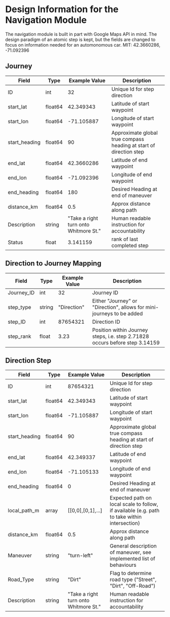 # Design Information for the Navigation Module

The navigation module is built in part with Google Maps API in mind. The design paradigm of
an atomic step is kept, but the fields are changed to focus on information needed for an
automonomous car.
MIT: 42.3660286, -71.092396

## Journey

| Field | Type | Example Value | Description |
| ----- | ---- | ------------- | ----------- |
| ID    | int  | 32       | Unique Id for step direction |
| start_lat | float64 | 42.349343 | Latitude of start waypoint |
| start_lon | float64 | -71.105887| Longitude of start waypoint|
| start_heading | float64 | 90      | Approximate global true compass heading at start of direction step |
| end_lat   | float64 | 42.3660286 | Latitude of end waypoint |
| end_lon   | float64   | -71.092396 | Longitude of end waypoint |
| end_heading | float64 | 180 | Desired Heading at end of maneuver |
| distance_km | float64 | 0.5   | Approx distance along path |
| Description | string  | "Take a right turn onto Whitmore St." | Human readable instruction for accountability |
| Status    | float | 3.141159 | rank of last completed step |

## Direction to Journey Mapping

| Field | Type | Example Value | Description |
| ----- | ---- | ------------- | ----------- |
| Journey_ID | int | 32 | Journey ID |
| step_type | string | "Direction" | Either "Journey" or "Direction", allows for mini-journeys to be added |
| step_ID | int | 87654321 | Direction ID |
| step_rank | float | 3.23 | Position within Journey steps, i.e. step 2.71828 occurs before step 3.14159 |

## Direction Step

| Field | Type | Example Value | Description |
| ----- | ---- | ------------- | ----------- |
| ID    | int  | 87654321       | Unique Id for step direction |
| start_lat | float64 | 42.349343 | Latitude of start waypoint |
| start_lon | float64 | -71.105887| Longitude of start waypoint|
| start_heading | float64 | 90      | Approximate global true compass heading at start of direction step |
| end_lat   | float64 | 42.349337 | Latitude of end waypoint |
| end_lon   | float64   | -71.105133 | Longitude of end waypoint |
| end_heading | float64 | 0 | Desired Heading at end of maneuver |
| local_path_m  | array   | [[0,0],[0,1],...] | Expected path on local scale to follow, if available (e.g. path to take within intersection) |
| distance_km | float64 | 0.5   | Approx distance along path |
| Maneuver    | string  | "turn-left" | General description of maneuver, see implemented list of behaviours |
| Road_Type     | string | "Dirt"   | Flag to determine road type ("Street", "Dirt", "Off-Road") |
| Description | string  | "Take a right turn onto Whitmore St." | Human readable instruction for accountability |

